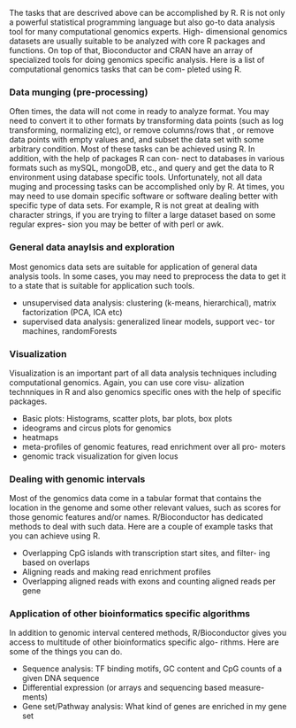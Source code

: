 The tasks that are descrived above can be accomplished by R. R is not only a powerful statistical programming language but also go-to data analysis tool for many computational genomics experts. High- dimensional genomics datasets are usually suitable to be analyzed with core R packages and functions. On top of that, Bioconductor and CRAN have an array of specialized tools for doing genomics specific analysis.
Here is a list of computational genomics tasks that can be com- pleted using R.

### Data munging (pre-processing)

Often times, the data will not come in ready to analyze format. You may need to convert it to other formats by transforming data points (such as log transforming, normalizing etc), or remove columns/rows that , or remove data points with empty values and, and subset the data set with some arbitrary condition. Most of these tasks can be achieved using R. In addition, with the help of packages R can con- nect to databases in various formats such as mySQL, mongoDB, etc., and query and get the data to R environment using database specific tools. Unfortunately, not all data muging and processing tasks can
be accomplished only by R. At times, you may need to use domain specific software or software dealing better with specific type of data sets. For example, R is not great at dealing with character strings, if you are trying to filter a large dataset based on some regular expres- sion you may be better of with perl or awk.

### General data anaylsis and exploration
Most genomics data sets are suitable for application of general data analysis tools. In some cases, you may need to preprocess the data to get it to a state that is suitable for application such tools.
* unsupervised data analysis: clustering (k-means, hierarchical), matrix factorization (PCA, ICA etc)
* supervised data analysis: generalized linear models, support vec- tor machines, randomForests


### Visualization
Visualization is an important part of all data analysis techniques including computational genomics. Again, you can use core visu- alization technniques in R and also genomics specific ones with the help of specific packages.
* Basic plots: Histograms, scatter plots, bar plots, box plots
* ideograms and circus plots for genomics
* heatmaps
* meta-profiles of genomic features, read enrichment over all pro- moters
* genomic track visualization for given locus


### Dealing with genomic intervals
Most of the genomics data come in a tabular format that contains the location in the genome and some other relevant values, such as scores for those genomic features and/or names. R/Bioconductor has dedicated methods to deal with such data. Here are a couple of example tasks that you can achieve using R.
* Overlapping CpG islands with transcription start sites, and filter- ing based on overlaps
* Aligning reads and making read enrichment profiles
* Overlapping aligned reads with exons and counting aligned reads per gene


### Application of other bioinformatics specific algorithms
In addition to genomic interval centered methods, R/Bioconductor gives you access to multitude of other bioinformatics specific algo- rithms. Here are some of the things you can do.
* Sequence analysis: TF binding motifs, GC content and CpG counts of a given DNA sequence
* Differential expression (or arrays and sequencing based measure- ments)
* Gene set/Pathway analysis: What kind of genes are enriched in my gene set
